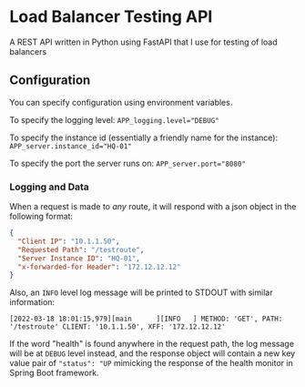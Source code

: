 # Load Balancer Testing API

A REST API written in Python using FastAPI that I use for testing of load balancers

## Configuration

You can specify configuration using environment variables.

To specify the logging level: `APP_logging.level="DEBUG"`

To specify the instance id (essentially a friendly name for the instance): `APP_server.instance_id="HQ-01"`

To specify the port the server runs on: `APP_server.port="8080"`

### Logging and Data

When a request is made to *any* route, it will respond with a json object in the following format:

```json
{
  "Client IP": "10.1.1.50",
  "Requested Path": "/testroute",
  "Server Instance ID": "HQ-01",
  "x-forwarded-for Header": "172.12.12.12"
}
```

Also, an `INFO` level log message will be printed to STDOUT with similar information:

`[2022-03-18 18:01:15,979][main      ][INFO   ] METHOD: 'GET', PATH: '/testroute' CLIENT: '10.1.1.50', XFF: '172.12.12.12'`

If the word "health" is found anywhere in the request path, the log message will be at `DEBUG` level instead, and the
response object will contain a new key value pair of `"status": "UP` mimicking the response of the health monitor in
Spring Boot framework.